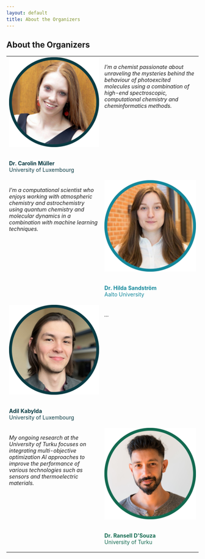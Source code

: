 ```yaml
---
layout: default
title: About the Organizers
---
```


## About the Organizers

<table>
    <tr> </tr>
<tr VALIGN=TOP>
  <td width="300"> 
      <img width=250 src='https://raw.githubusercontent.com/ESTML/ESTML.github.io/main/assets/img/carolin_mueller.png'> 
      <br> <br>
      <body>
        <p style="color:rgb(8,58,66);"> <b>Dr. Carolin Müller</b> <br> University of Luxembourg </p>
      </body>
  </td>
  <td width="300"> <br> <i> I’m a chemist passionate about unraveling the mysteries behind the behaviour of photoexcited molecules using a combination of high-end spectroscopic, computational chemistry and cheminformatics methods. </i> </td>
</tr>
    
<tr VALIGN=TOP>
  <td width="300"> <br> <i> I’m a computational scientist who enjoys working with atmospheric chemistry and astrochemistry using quantum chemistry and molecular dynamics in a combination with machine learning techniques.  </i> </td>
  <td width="300">
     <img width=250 src='https://raw.githubusercontent.com/ESTML/ESTML.github.io/main/assets/img/hilda_sandstroem.png'> 
    <br> <br>
    <body>
        <p style="color:rgb(19,136,155);"> <b>Dr. Hilda Sandström</b> <br> Aalto University </p>
    </body>
  </td>
</tr>
    
<tr VALIGN=TOP>
  <td width="300">
      <img width=250 src='https://raw.githubusercontent.com/ESTML/ESTML.github.io/main/assets/img/adil_kabylda.png'> 
      <br> <br>
      <body>
        <p style="color:rgb(8,58,66);"> <b>Adil Kabylda </b> <br> University of Luxembourg </p>
      </body>
  </td>
  <td width="300"> <br> <i> ... </i> </td>
</tr>

<tr VALIGN=TOP>
  <td width="300"> <br> <i> My ongoing research at the University of Turku focuses on integrating multi-objective optimization AI approaches to improve the performance of various technologies such as sensors and thermoelectric materials. </i> </td>
  <td width="300"> 
    <img width=250 src='https://raw.githubusercontent.com/ESTML/ESTML.github.io/main/assets/img/ransell_dsouza.png'> 
    <br> <br>
    <body>
        <p style="color:rgb(17,105,79);"> <b>Dr. Ransell D'Souza</b> <br> University of Turku </p>
    </body>
  </td>
</tr>

</table>
